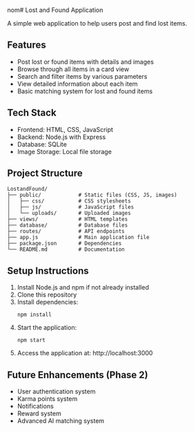 nom# Lost and Found Application

A simple web application to help users post and find lost items.

## Features

- Post lost or found items with details and images
- Browse through all items in a card view
- Search and filter items by various parameters
- View detailed information about each item
- Basic matching system for lost and found items

## Tech Stack

- Frontend: HTML, CSS, JavaScript
- Backend: Node.js with Express
- Database: SQLite
- Image Storage: Local file storage

## Project Structure

```
LostandFound/
├── public/            # Static files (CSS, JS, images)
│   ├── css/           # CSS stylesheets
│   ├── js/            # JavaScript files
│   └── uploads/       # Uploaded images
├── views/             # HTML templates
├── database/          # Database files
├── routes/            # API endpoints
├── app.js             # Main application file
├── package.json       # Dependencies
└── README.md          # Documentation
```

## Setup Instructions

1. Install Node.js and npm if not already installed
2. Clone this repository
3. Install dependencies:
   ```
   npm install
   ```
4. Start the application:
   ```
   npm start
   ```
5. Access the application at: http://localhost:3000

## Future Enhancements (Phase 2)

- User authentication system
- Karma points system
- Notifications
- Reward system
- Advanced AI matching system 